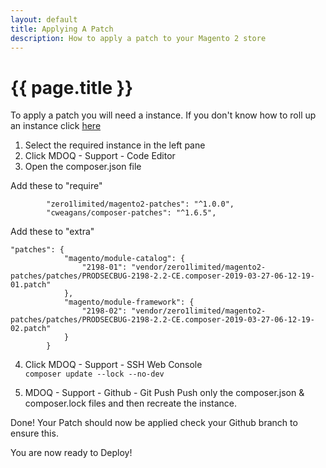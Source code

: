 ```yaml
---
layout: default
title: Applying A Patch
description: How to apply a patch to your Magento 2 store
---
```


# {{ page.title }}
To apply a patch you will need a instance. If you don't know how to roll up an instance click [here](/tutorials/create-a-new-istance.html)

1. Select the required instance in the left pane
2. Click MDOQ - Support - Code Editor
3. Open the composer.json file

Add these to "require"
```
        "zero1limited/magento2-patches": "^1.0.0",
        "cweagans/composer-patches": "^1.6.5",
```

Add these to "extra"
```
"patches": {
            "magento/module-catalog": {
                "2198-01": "vendor/zero1limited/magento2-patches/patches/PRODSECBUG-2198-2.2-CE.composer-2019-03-27-06-12-19-01.patch"
            },
            "magento/module-framework": {
                "2198-02": "vendor/zero1limited/magento2-patches/patches/PRODSECBUG-2198-2.2-CE.composer-2019-03-27-06-12-19-02.patch"
            }
        }
```
4. Click MDOQ - Support - SSH Web Console     
```composer update --lock --no-dev```

5. MDOQ - Support - Github - Git Push
Push only the composer.json & composer.lock files 
and then recreate the instance.

Done! Your Patch should now be applied check your 
Github branch to ensure this.

You are now ready to Deploy!